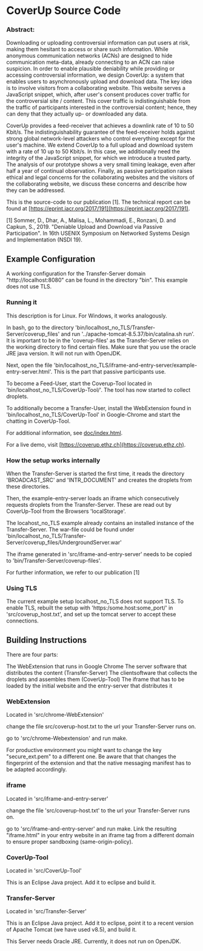 # CoverUp Source Code 

### Abstract:
Downloading or uploading controversial information can put users at risk, making them hesitant to access or share such information. While anonymous communication networks (ACNs) are designed to hide communication meta-data, already connecting to an ACN can raise suspicion. In order to enable plausible deniability while providing or accessing controversial information, we design CoverUp: a system that enables users to asynchronously upload and download data. The key idea is to involve visitors from a collaborating website. This website serves a JavaScript snippet, which, after user's consent produces cover traffic for the controversial site / content. This cover traffic is indistinguishable from the traffic of participants interested in the controversial content; hence, they can deny that they actually up- or downloaded any data.

CoverUp provides a feed-receiver that achieves a downlink rate of 10 to 50 Kbit/s. The indistinguishability guarantee of the feed-receiver holds against strong global network-level attackers who control everything except for the user's machine. We extend CoverUp to a full upload and download system with a rate of 10 up to 50 Kbit/s. In this case, we additionally need the integrity of the JavaScript snippet, for which we introduce a trusted party. The analysis of our prototype shows a very small timing leakage, even after half a year of continual observation. Finally, as passive participation raises ethical and legal concerns for the collaborating websites and the visitors of the collaborating website, we discuss these concerns and describe how they can be addressed.

This is the source-code to our publication [1]. The technical report can be found at [https://eprint.iacr.org/2017/191](https://eprint.iacr.org/2017/191).



[1] Sommer, D., Dhar, A., Malisa, L., Mohammadi, E., Ronzani, D. and Capkun, S., 2019. "Deniable Upload and Download via Passive Participation". In 16th USENIX Symposium on Networked Systems Design and Implementation (NSDI 19).

## Example Configuration

A working configuration for the Transfer-Server domain "http://localhost:8080" can be found in the directory "bin". This example does not use TLS.


### Running it

This description is for Linux. For Windows, it works analogously. 

In bash, go to the directory 'bin/localhost_no_TLS/Transfer-Server/coverup_files' and run '../apache-tomcat-8.5.37/bin/catalina.sh run'. It is important to be in the 'coverup-files' as the Transfer-Server relies on the working directory to find certain files. Make sure that you use the oracle JRE java version. It will not run with OpenJDK.  

Next, open the file 'bin/localhost_no_TLS/iframe-and-entry-server/example-entry-server.html'. This is the part that passive participants use. 

To become a Feed-User, start the Coverup-Tool located in 'bin/localhost_no_TLS/CoverUp-Tool/'. The tool has now started to collect droplets.

To additionally become a Transfer-User, install the WebExtension found in 'bin/localhost_no_TLS/CoverUp-Tool' in Google-Chrome and start the chatting in CoverUp-Tool.

For additional information, see [doc/index.html](doc/index.html).

For a live demo, visit [https://coverup.ethz.ch](https://coverup.ethz.ch).


### How the setup works internally

When the Transfer-Server is started the first time, it reads the directory 'BROADCAST_SRC' and 'INTR_DOCUMENT' and creates the droplets from these directories. 

Then, the example-entry-server loads an iframe which consecutively requests droplets from the Transfer-Server. These are read out by CoverUp-Tool from the Browsers 'localStorage'.

The locahost_no_TLS example already contains an installed instance of the Transfer-Server. The war-file could be found under 'bin/localhost_no_TLS/Transfer-Server/coverup_files/UndergroundServer.war'

The iframe generated in 'src/iframe-and-entry-server' needs to be copied to 'bin/Transfer-Server/coverup-files'.

For further information, we refer to our publication [1]


### Using TLS

The current example setup localhost_no_TLS does not support TLS. To enable TLS, rebuilt the setup with 'https:/some.host:some_port/' in 'src/coverup_host.txt', and set up the tomcat server to accept these connections.


## Building Instructions

There are four parts: 

The WebExtension that runs in Google Chrome
The server software that distributes the content (Transfer-Server)
The clientsoftware that collects the droplets and assembles them (CoverUp-Tool)
The iframe that has to be loaded by the initial website and the entry-server that distributes it


### WebExtension
Located in 'src/chrome-WebExtension'

change the file src/coverup-host.txt to the url your Transfer-Server runs on. 

go to 'src/chrome-Webextension' and run make.

For productive environment you might want to change the key "secure_ext.pem" to a different one. Be aware that that changes the fingerprint of the extension and that the native messaging manifest has to be adapted accordingly. 


### iframe 
Located in 'src/iframe-and-entry-server'

change the file 'src/coverup-host.txt' to the url your Transfer-Server runs on. 

go to 'src/iframe-and-entry-server' and run make. Link the resulting "iframe.html" in your entry website in an iframe tag from a different domain to ensure proper sandboxing (same-origin-policy).


### CoverUp-Tool
Located in 'src/CoverUp-Tool'

This is an Eclipse Java project. Add it to eclipse and build it.


### Transfer-Server
Located in 'src/Transfer-Server'

This is an Eclipse Java project. Add it to eclipse, point it to a recent version of Apache Tomcat (we have used v8.5), and build it.

This Server needs Oracle JRE. Currently, it does not run on OpenJDK.
